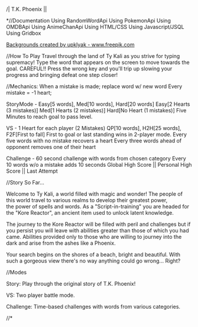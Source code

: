 /| T.K. Phoenix ||

*//Documentation
Using RandomWordApi
Using PokemonApi
Using OMDBApi
Using AnimeChanApi
Using HTML/CSS
Using Javascript/JSQL
Using Gridbox

<a href="https://www.freepik.com/vectors/background">Backgrounds created by
upklyak - www.freepik.com</a>

//How To Play
Travel through the land of Ty Kali as you strive for typing supremacy!
Type the word that appears on the screen to move towards the goal.
CAREFUL!! Press the wrong key and you'll trip up slowing your progress
and bringing defeat one step closer!

//Mechanics:
When a mistake is made; replace word w/ new word
Every mistake = -1 heart;

StoryMode -
Easy[5 words], Med[10 words], Hard[20 words]
Easy[2 Hearts (3 mistakes)]
Med[1 Hearts (2 mistakes)]
Hard[No Heart (1 mistakes)]
Five Minutes to reach goal to pass level.

VS -
1 Heart for each player (2 Mistakes)
QP[10 words], H2H[25 words], F2F[First to fall]
First to goal or last standing wins in 2-player mode.
Every five words with no mistake recovers a heart
Every three words ahead of opponent removes one of their heart

Challenge -
60 second challenge with words from chosen category
Every 10 words w/o a mistake adds 10 seconds
Global High Score || Personal High Score || Last Attempt


//Story So Far...

Welcome to Ty Kali, a world filled with magic and wonder! The people
of this world travel to various realms to develop their greatest power,  
the power of spells and words. As a "Script-in-training" you are headed
for the "Kore Reactor", an ancient item used to unlock latent knowledge.

The journey to the Kore Reactor will be filled with peril and challenges
but if you persist you will leave with abilities greater than those of
which you had came. Abilities provided only to those who are willing to
journey into the dark and arise from the ashes like a Phoenix.

Your search begins on the shores of a beach, bright and beautiful. With
such a gorgeous view there's no way anything could go wrong... Right?

//Modes

Story: Play through the original story of T.K. Phoenix!

VS: Two player battle mode.

Challenge: Time-based challenges with words from various categories.

//*
